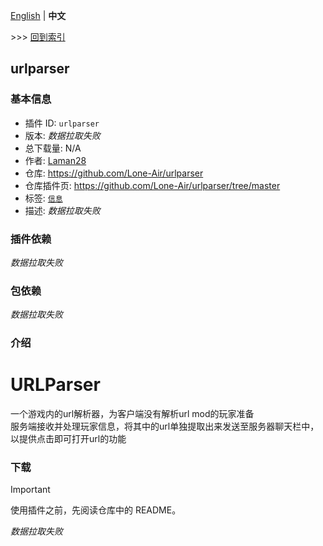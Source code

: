 [English](readme.md) | **中文**

\>\>\> [回到索引](/readme-zh_cn.md)

## urlparser

### 基本信息

- 插件 ID: `urlparser`
- 版本: *数据拉取失败*
- 总下载量: N/A
- 作者: [Laman28](https://github.com/Lone-Air)
- 仓库: https://github.com/Lone-Air/urlparser
- 仓库插件页: https://github.com/Lone-Air/urlparser/tree/master
- 标签: [`信息`](/labels/information/readme-zh_cn.md)
- 描述: *数据拉取失败*

### 插件依赖

*数据拉取失败*

### 包依赖

*数据拉取失败*

### 介绍

# URLParser

一个游戏内的url解析器，为客户端没有解析url mod的玩家准备 <br />
服务端接收并处理玩家信息，将其中的url单独提取出来发送至服务器聊天栏中，以提供点击即可打开url的功能

### 下载

> [!IMPORTANT]
> 使用插件之前，先阅读仓库中的 README。

*数据拉取失败*

